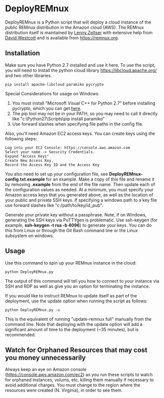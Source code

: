# DeployREMnux

DeployREMnux is a Python script that will deploy a cloud instance of the public REMnux distribution in the Amazon cloud (AWS). The REMnux distribution itself is maintained by [Lenny Zeltser](https://zeltser.com/) with extensive help from [David Westcott](https://twitter.com/beast_fighter) and is available from https://remnux.org. 


## Installation

Make sure you have Python 2.7 installed and use it here.
To use the script, you will need to Install the python cloud library https://libcloud.apache.org/ and two other libraries.

```
pip install apache-libcloud paramiko pycrypto
```

Special Considerations for usage on Windows:

1. You must install "Microsoft Visual C++ for Python 2.7" before installing pycrypto, which you can get [here](https://www.microsoft.com/en-us/download/details.aspx?id=44266).
2. The pip tool may not be in your PATH, so you may need to call it directly like "c:\Python27\Scripts\pip install paramiko"
3. Use forward slashes when specifying file paths in the config file.


Also, you'll need Amazon EC2 access keys.  You can create keys using the following steps:

```
Log into your EC2 Console: https://console.aws.amazon.com
Select your name -> Security Credentials.
Expand "Access Keys"
Create New Access Key.
Record the Access Key ID and the Access Key
```

You also need to set up your configuration file, see **DeployREMnux-config.txt.example** for an example. Make a copy of this file and rename it by removing **.example** from the end of the file name. Then update each of the configuration values as needed. At a minimum, you must specify your Amazon access keys that you generated above, as well as the location of your public and private SSH keys. If specifying a windows path to a key file use forward slashes like "c:/path/to/key/id_pub".

Generate your private key without a passphrase.
Note, if on Windows, generating the SSH keys via PuTTYgen is problematic. Use ssh-keygen (for example, **ssh-keygen -t rsa -b 4096**) to generate your keys. You can do this from Linux or through the Git Bash command line or the Linux subsystem on windows.


## Usage

Use this command to spin up your REMnux instance in the cloud:

```
python DeployREMnux.py
```
The output of this command will tell you how to connect to your instance via SSH and RDP as well as give you an option for terminating the instance.

If you would like to instruct REMnux to update itself as part of the deployment, use the update option when running the script as follows:

```
python DeployREMnux.py -u
```
This is the equivalent of running "update-remnux full" manually from the command line. Note that deploying with the update option will add a significant amount of time to the deployment (~35 minutes), but is recommended.

## Watch for Orphaned Resources that may cost you money unnecessarily

Always keep an eye on Amazon console (https://console.aws.amazon.com/ec2) as you run these scripts to watch for orphaned instances, volums, etc, killing them manually if necessary to avoid additional charges. You must change to the region where the resources were created (N. Virginia), in order to see them.
 
